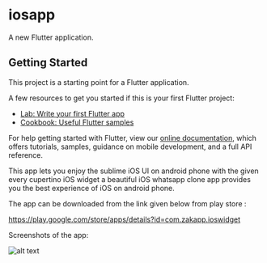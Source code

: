 # iosapp

A new Flutter application.

## Getting Started

This project is a starting point for a Flutter application.

A few resources to get you started if this is your first Flutter project:

- [Lab: Write your first Flutter app](https://flutter.dev/docs/get-started/codelab)
- [Cookbook: Useful Flutter samples](https://flutter.dev/docs/cookbook)

For help getting started with Flutter, view our
[online documentation](https://flutter.dev/docs), which offers tutorials,
samples, guidance on mobile development, and a full API reference.

This app lets you enjoy the sublime iOS UI on android phone with the given every cupertino iOS widget a beautiful iOS whatsapp clone app provides you the best experience of iOS on android phone.

The app can be downloaded from the link given below from play store :

https://play.google.com/store/apps/details?id=com.zakapp.ioswidget


Screenshots of the app:

![alt text](https://www.google.com/search?q=image&rlz=1C1CHBD_enIN903IN903&tbm=isch&source=iu&ictx=1&fir=RkjAFRQNR5bUxM%252CQooZsUX3wOLfLM%252C_&vet=1&usg=AI4_-kRX1Clu3WTNaw9UWm15PKXxL5w3eQ&sa=X&ved=2ahUKEwj93ay07KvqAhWzjuYKHfc7D6oQ9QEwAXoECAkQMg#imgrc=RkjAFRQNR5bUxM)
 
 

